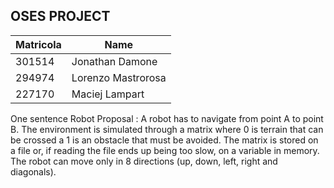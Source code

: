 ## OSES PROJECT
Matricola     | Name
------------- | -------------
301514 | Jonathan Damone
294974  |  Lorenzo  Mastrorosa
227170 |  Maciej    Lampart|


One sentence  Robot Proposal :
A robot has to navigate from point A to point B. 
The environment is simulated through a matrix where 0 is terrain that can be crossed a 1 is an obstacle that must be avoided. 
The matrix is stored on a file or, if reading the file ends up being too slow, on a variable in memory.
The robot can move only in 8 directions (up, down, left, right and diagonals).
